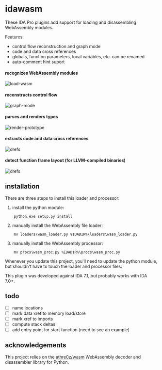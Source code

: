 # idawasm

These IDA Pro plugins add support for loading and disassembling WebAssembly modules.


Features:

  - control flow reconstruction and graph mode
  - code and data cross references
  - globals, function parameters, local variables, etc. can be renamed
  - auto-comment hint suport
  
  
#### recognizes WebAssembly modules

![load-wasm](img/load-wasm.png)


#### reconstructs control flow

![graph-mode](img/graph-mode.png)

#### parses and renders types

![render-prototype](img/render-prototype.png)

#### extracts code and data cross references

![drefs](img/drefs.png)

#### detect function frame layout (for LLVM-compiled binaries)

![drefs](img/frame.png)

  
## installation

There are three steps to install this loader and processor:

1. install the python module:
  
```
    python.exe setup.py install
```

2. manually install the WebAssembly file loader:
    
```
    mv loaders\wasm_loader.py %IDADIR%\loaders\wasm_loader.py
```

3. manually install the WebAssembly processor:
    
```
    mv procs\wasm_proc.py %IDADIR%\procs\wasm_proc.py
```

Whenever you update this project, you'll need to update the python module, but shouldn't have to touch the loader and processor files.

This plugin was developed against IDA 7.1, but probably works with IDA 7.0+.

## todo

- [ ] name locations
- [ ] mark data xref to memory load/store
- [ ] mark xref to imports
- [ ] compute stack deltas
- [ ] add entry point for start function (need to see an example)

## acknowledgements

This project relies on the [athre0z/wasm](https://github.com/athre0z/wasm) WebAssembly decoder and disassembler library for Python.
